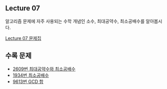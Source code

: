## Lecture 07

알고리즘 문제에 자주 사용되는 수학 개념인 소수, 최대공약수, 최소공배수를 알아봅시다.

[Lecture 07 문제집](https://www.acmicpc.net/workbook/view/5640)

## 수록 문제

- [2609번 최대공약수와 최소공배수](https://www.acmicpc.net/problem/2609)
- [1934번 최소공배수](https://www.acmicpc.net/problem/1934)
- [9613번 GCD 합](https://www.acmicpc.net/problem/9613)
